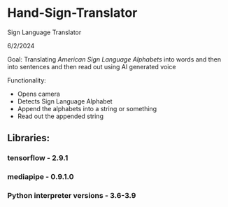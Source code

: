 # Hand-Sign-Translator
Sign Language Translator

6/2/2024

Goal:
Translating *American Sign Language Alphabets* into words and then into sentences and then read out using AI generated
voice

Functionality:
- Opens camera
- Detects Sign Language Alphabet
- Append the alphabets into a string or something
- Read out the appended string

## Libraries:
### tensorflow - 2.9.1
### mediapipe - 0.9.1.0
### Python interpreter versions - 3.6-3.9
